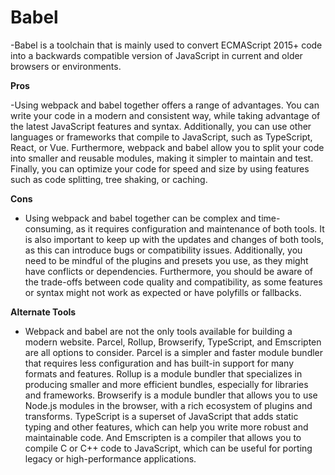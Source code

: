 # Babel

-Babel is a toolchain that is mainly used to convert ECMAScript 2015+ code into a backwards compatible version of JavaScript in current and older browsers or environments.

**Pros**

-Using webpack and babel together offers a range of advantages. You can write your code in a modern and consistent way, while taking advantage of the latest JavaScript features and syntax. Additionally, you can use other languages or frameworks that compile to JavaScript, such as TypeScript, React, or Vue. Furthermore, webpack and babel allow you to split your code into smaller and reusable modules, making it simpler to maintain and test. Finally, you can optimize your code for speed and size by using features such as code splitting, tree shaking, or caching.

**Cons**

- Using webpack and babel together can be complex and time-consuming, as it requires configuration and maintenance of both tools. It is also important to keep up with the updates and changes of both tools, as this can introduce bugs or compatibility issues. Additionally, you need to be mindful of the plugins and presets you use, as they might have conflicts or dependencies. Furthermore, you should be aware of the trade-offs between code quality and compatibility, as some features or syntax might not work as expected or have polyfills or fallbacks.

**Alternate Tools**

- Webpack and babel are not the only tools available for building a modern website. Parcel, Rollup, Browserify, TypeScript, and Emscripten are all options to consider. Parcel is a simpler and faster module bundler that requires less configuration and has built-in support for many formats and features. Rollup is a module bundler that specializes in producing smaller and more efficient bundles, especially for libraries and frameworks. Browserify is a module bundler that allows you to use Node.js modules in the browser, with a rich ecosystem of plugins and transforms. TypeScript is a superset of JavaScript that adds static typing and other features, which can help you write more robust and maintainable code. And Emscripten is a compiler that allows you to compile C or C++ code to JavaScript, which can be useful for porting legacy or high-performance applications.
